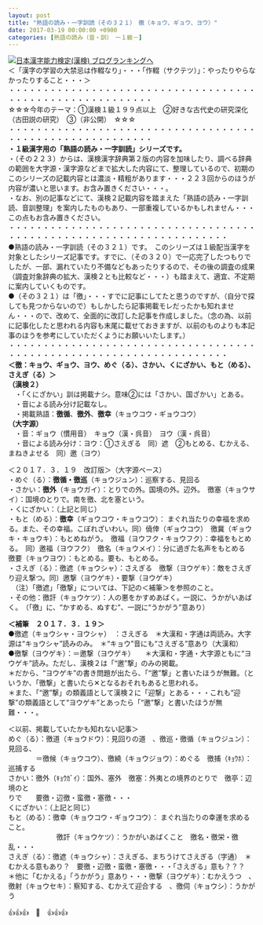```yaml
---
layout: post
title: "熟語の読み・一字訓読（その３２１）　徼（キョウ、ギョウ、ヨウ）"
date: 2017-03-19 00:00:00 +0900
categories: [熟語の読み（音・訓）　ー１級－]
---
```


[![](/syuusyuu9701/assets/images/熟語の読み・一字訓読（その３２１）-徼（キョウ、ギョウ、ヨウ）-br_c_3028_1.gif)](http://blog.with2.net/link.php?1659096:3028 "日本漢字能力検定(漢検) ブログランキングへ")[日本漢字能力検定(漢検) ブログランキングへ](http://blog.with2.net/link.php?1659096:3028)  
＜「漢字の学習の大禁忌は作輟なり」・・・「作輟（サクテツ）」：やったりやらなかったりすること・・・＞  
・・・・・・・・・・・・・・・・・・・・・・・・・・・・・・・・・・・・・・・・・・・・・・・・・・・・・・・・・  
☆☆☆今年のテーマ：①漢検１級１９９点以上　②好きな古代史の研究深化（古田説の研究）　③（非公開）　☆☆☆　　  
・・・・・・・・・・・・・・・・・・・・・・・・・・・・・・・・・・・・・・・・・・・・・・・・・・・・・・・・・  
**・１級漢字用の「熟語の読み・一字訓読」シリーズです。**  
・（その２２３）からは、漢検漢字辞典第２版の内容を加味したり、調べる辞典の範囲を大字源・漢字源などまで拡大した内容にて、整理しているので、初期のこのシリーズの記載内容とは濃淡・精粗があります・・・２２３回からのほうが内容が濃いと思います。お含み置きください・・・。  
・なお、別の記事などにて、漢検２記載内容を踏まえた「熟語の読み・一字訓読、音訓整理」を案内したものもあり、一部重複しているかもしれません・・・この点もお含み置きください。  
・・・・・・・・・・・・・・・・・・・・・・・・・・・・・・・・・・・・・・・・・・・・・・・・・・・・・・・・・・・・・・・・・・・・  
●熟語の読み・一字訓読（その３２１）です。　このシリーズは１級配当漢字を対象としたシリーズ記事です。すでに、（その３２０）で一応完了したつもりでしたが、一部、漏れていたり不備などもあったりするので、その後の調査の成果（調査対象辞典の拡大、漢検２とも比較など・・・）も踏まえて、適宜、不定期に案内していくものです。  
●（その３２１）は「徼」・・・すでに記事にしてたと思うのですが、（自分で探しても見つからないので）もしかしたら記事掲載モレだったかも知れません・・・ので、改めて、全面的に改訂した記事を作成しました。（念の為、以前に記事化したと思われる内容も末尾に載せておきますが、以前のものよりも本記事のほうを参考にしていただくようにお願いいたします。）  
・・・・・・・・・・・・・・・・・・・・・・・・・・・・・・・・・・・・・・・・・・・・・・・・・・・・・・・・・・・・・・・・・・・・  
**＜徼：キョウ、ギョウ、ヨウ、めぐ（る）、さかい、くにざかい、もと（める）、さえぎ（る）＞**  
**（漢検２）**  
　・「くにざかい」訓は掲載ナシ。意味②には「さかい、国ざかい」とある。  
　・音による読み分け記載なし。　  
　・掲載熟語：**徼循**、**徼外**、**徼幸**（キョウコウ・ギョウコウ）  
**（大字源）**  
　・音：ギョウ（慣用音）　キョウ（漢・呉音）　ヨウ（漢・呉音）  
　・音による読み分け：ヨウ：①さえぎる　同）遮　②もとめる、むかえる、まねきよせる　同）邀（ヨウ）　  
  
＜２０１７．３．１９　改訂版＞（大字源ベース）  
・めぐ（る）：**徼循・徼巡**（キョウジュン）：巡察する、見回る  
・さかい：**徼外**（キョウガイ）：とりでの外。国境の外。辺外。　徼塞（キョウサイ）：国境のとりで。南を徼、北を塞という。  
・くにざかい：（上記と同じ）  
・もと（める）：**徼幸**（ギョウコウ・キョウコウ）： まぐれ当たりの幸福を求める。また、その幸福。こぼれざいわい。同）僥倖（ギョウコウ）　徼冀（ギョウキ・キョウキ）：もとめねがう。　徼福（ヨウフク・キョウフク）：幸福をもとめる。　同）邀福（ヨウフク）　徼名（キョウメイ）：分に過ぎた名声をもとめる　徼要（キョウヨウ）：もとめる。要も、もとめる。　  
・さえぎ（る）：徼遮（キョウシャ）：さえぎる　徼撃（ヨウゲキ）：敵をさえぎり迎え撃つ。同）邀撃（ヨウゲキ）・要撃（ヨウゲキ）  
　（注）「徼遮」「徼撃」については、下記の＜補筆＞を参照のこと。　  
・その他：徼訐（キョウケツ）：人の悪をかすめあばく。一説に、うかがいあばく。　（「徼」に、“かすめる、ぬすむ”、一説に“うかがう”意あり）  
  
**＜補筆　２０１７．３．１９＞**  
●徼遮（キョウシャ・ヨウシャ）　：さえぎる　＊大漢和・字通は両読み。大字源は“キョウシャ”読みのみ。　＊“キョウ”音にも“さえぎる”意あり（大漢和）  
●徼撃（ヨウゲキ）：＝邀撃（ヨウゲキ）　　＊大漢和・字通・大字源ともに“ヨウゲキ”読み。ただし、漢検２は「“邀”撃」のみの掲載。  
＊だから、“ヨウゲキ”の書き問題が出たら、「“邀”撃」と書いたほうが無難。（というか、「徼撃」と書いたら✕となるおそれもあると思われる。  
＊また、「“邀”撃」の類義語として漢検２に「迎撃」とある・・・これも“迎撃”の類義語として“ヨウゲキ”とあったら「“邀”撃」と書いたほうが無難・・・。  
  
＜以前、掲載していたかも知れない記事＞  
めぐ（る）：徼道（キョウドウ）：見回りの道　、徼巡・徼循（キョウジュン）：見回る、  
　　　　＝徼候（キョウコウ）、徼繞（キョウジョウ）：めぐる　徼捕（ｷｮｳﾎ）：巡捕する　  
さかい：徼外（ｷｮｳｶﾞｲ）：国外、塞外　徼塞：外夷との境界のとりで　徼亭：辺境のと  
りで　　要徼・辺徼・蛮徼・塞徼・・・  
くにざかい：（上記と同じ）  
もと（める）：徼幸（キョウコウ・ギョウコウ）： まぐれ当たりの幸運を求めること。  
　　　　　　　徼訐（キョウケツ）：うかがいあばくこと　徼名・徼栄・徼乱・・・  
さえぎ（る）：徼遮（キョウシャ）：さえぎる、まちうけてさえぎる（字通）　＊むかえる意もあり？　要徼・辺徼・蛮徼・塞徼・・・「さえぎる」意も？？？  
＊他に「むかえる」「うかがう」意あり・・・徼撃（ヨウゲキ）：むかえうつ　、徼射（キョウセキ）：察知する、むかえて迎合する　、徼伺（キョウシ）：うかがう  
  
👍👍👍　🐔　👍👍👍  